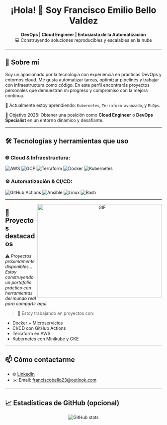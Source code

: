 <h1 align="center">¡Hola! 👋 Soy Francisco Emilio Bello Valdez</h1>
<p align="center">
  <strong>DevOps | Cloud Engineer | Entusiasta de la Automatización</strong><br>
  💻 Construyendo soluciones reproducibles y escalables en la nube
</p>

---

## 🚀 Sobre mí

Soy un apasionado por la tecnología con experiencia en prácticas DevOps y entornos cloud. Me gusta automatizar tareas, optimizar pipelines y trabajar con infraestructura como código. En este perfil encontrarás proyectos personales que demuestran mi progreso y compromiso con la mejora continua.

🧠 Actualmente estoy aprendiendo: `Kubernetes`, `Terraform avanzado`, y `MLOps`.

🎯 Objetivo 2025: Obtener una posición como **Cloud Engineer** o **DevOps Specialist** en un entorno dinámico y desafiante.

---

## 🛠️ Tecnologías y herramientas que uso

### 🌐 Cloud & Infraestructura:
![AWS](https://img.shields.io/badge/AWS-232F3E?style=flat&logo=amazonaws&logoColor=white)
![GCP](https://img.shields.io/badge/Google%20Cloud-4285F4?style=flat&logo=googlecloud&logoColor=white)
![Terraform](https://img.shields.io/badge/Terraform-623CE4?style=flat&logo=terraform&logoColor=white)
![Docker](https://img.shields.io/badge/Docker-2496ED?style=flat&logo=docker&logoColor=white)
![Kubernetes](https://img.shields.io/badge/Kubernetes-326CE5?style=flat&logo=kubernetes&logoColor=white)

### ⚙️ Automatización & CI/CD:
![GitHub Actions](https://img.shields.io/badge/GitHub%20Actions-2088FF?style=flat&logo=githubactions&logoColor=white)
![Ansible](https://img.shields.io/badge/Ansible-EE0000?style=flat&logo=ansible&logoColor=white)
![Linux](https://img.shields.io/badge/Linux-FCC624?style=flat&logo=linux&logoColor=black)
![Bash](https://img.shields.io/badge/Bash-121011?style=flat&logo=gnubash&logoColor=white)

---

<a target="_blank" align="center">
  <img align="right" top="500" height="300" width="400" alt="GIF" src="https://media.giphy.com/media/SWoSkN6DxTszqIKEqv/giphy.gif">
</a>

## 📂 Proyectos destacados

⚠️ *Proyectos próximamente disponibles… Estoy construyendo un portafolio práctico con herramientas del mundo real para compartir aquí.*

> 🚧 Estoy trabajando en proyectos con:
- Docker + Microservicios
- CI/CD con GitHub Actions
- Terraform en AWS
- Kubernetes con Minikube y GKE

---

## 📫 Cómo contactarme

- 🌐 [LinkedIn](https://www.linkedin.com/in/francisco-bello-8260a8199/)
- ✉️ Email: [franciscobello23@outlook.com](mailto:franciscobello23@outlook.com)

---

## 📈 Estadísticas de GitHub (opcional)

<p align="center">
  <img src="https://github-readme-stats.vercel.app/api?username=franciscobello23&show_icons=true&theme=tokyonight" alt="GitHub stats"/>
</p>
